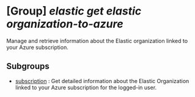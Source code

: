 # [Group] _elastic get elastic organization-to-azure_

Manage and retrieve information about the Elastic organization linked to your Azure subscription.

## Subgroups

- [subscription](/Commands/elastic/get/elastic/organization-to-azure/subscription/readme.md)
: Get detailed information about the Elastic Organization linked to your Azure subscription for the logged-in user.
